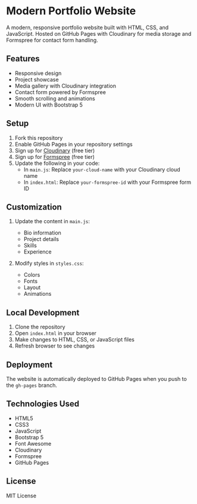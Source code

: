 # Modern Portfolio Website

A modern, responsive portfolio website built with HTML, CSS, and JavaScript. Hosted on GitHub Pages with Cloudinary for media storage and Formspree for contact form handling.

## Features

- Responsive design
- Project showcase
- Media gallery with Cloudinary integration
- Contact form powered by Formspree
- Smooth scrolling and animations
- Modern UI with Bootstrap 5

## Setup

1. Fork this repository
2. Enable GitHub Pages in your repository settings
3. Sign up for [Cloudinary](https://cloudinary.com/) (free tier)
4. Sign up for [Formspree](https://formspree.io/) (free tier)
5. Update the following in your code:
   - In `main.js`: Replace `your-cloud-name` with your Cloudinary cloud name
   - In `index.html`: Replace `your-formspree-id` with your Formspree form ID

## Customization

1. Update the content in `main.js`:
   - Bio information
   - Project details
   - Skills
   - Experience

2. Modify styles in `styles.css`:
   - Colors
   - Fonts
   - Layout
   - Animations

## Local Development

1. Clone the repository
2. Open `index.html` in your browser
3. Make changes to HTML, CSS, or JavaScript files
4. Refresh browser to see changes

## Deployment

The website is automatically deployed to GitHub Pages when you push to the `gh-pages` branch.

## Technologies Used

- HTML5
- CSS3
- JavaScript
- Bootstrap 5
- Font Awesome
- Cloudinary
- Formspree
- GitHub Pages

## License

MIT License
